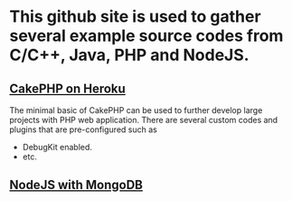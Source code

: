 # This github site is used to gather several example source codes from C/C++, Java, PHP and NodeJS.

## [CakePHP on Heroku](https://github.com/Thanin-Pintong/CakePHP)

The minimal basic of CakePHP can be used to further develop large projects with PHP web application.
There are several custom codes and plugins that are pre-configured such as
  - DebugKit enabled.
  - etc.

## [NodeJS with MongoDB](https://github.com/Thanin-Pintong/MongoDBNodeJS)
